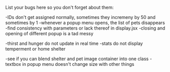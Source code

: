 List your bugs here so you don't forget about them:

-IDs don't get assigned normally, sometimes they incremeny by 50 and sometimes by 1
-whenever a popup menu opens, the list of pets disappears
-find consistency with parameters or lack thereof in display.jsx
-closing and opening of different popup is a tad messy

-thirst and hunger do not update in real time
-stats do not display temperment or home shelter

-see if you can blend shelter and pet image container into one class
-textbox in popup menu doesn't change size with other things